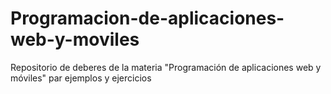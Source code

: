 # Programacion-de-aplicaciones-web-y-moviles
Repositorio de deberes de la materia "Programación de aplicaciones web y móviles" par ejemplos y ejercicios
